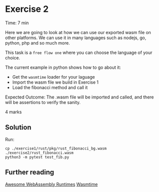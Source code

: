 # Exercise 2

Time: 7 min

Here we are going to look at how we can use our exported wasm file on other platforms.
We can use it in many languages such as nodejs, go, python, php and so much more.

This task is a `free flow one` where you can choose the language of your choice.

The current example in python shows how to go about it:
- Get the `wasmtime` loader for your laguage
- Import the wasm file we build in Exercise 1
- Load the fibonacci method and call it

Expected Outcome: The .wasm file will be imported and called, and there will be assertions to verify the sanity.

4 marks

## Solution
Run:
```
cp ./exercise1/rust/pkg/rust_fibonacci_bg.wasm ./exercise2/rust_fibonacci.wasm
python3 -m pytest test_fib.py
```

## Further reading
[Awesome WebAssembly Runtimes](https://github.com/appcypher/awesome-wasm-runtimes)
[Wasmtime](https://github.com/bytecodealliance/wasmtime)